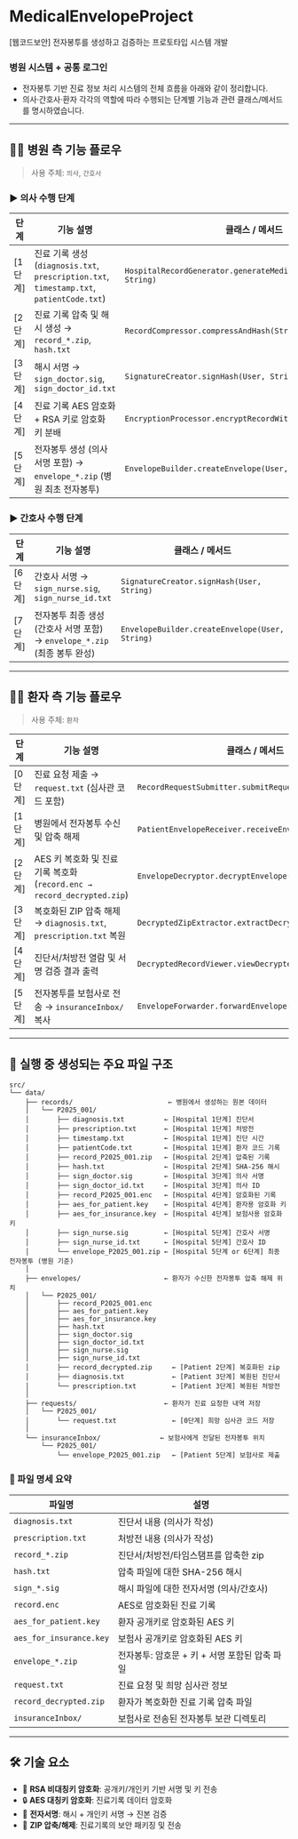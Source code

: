 # MedicalEnvelopeProject
[웹코드보안] 전자봉투를 생성하고 검증하는 프로토타입 시스템 개발

### 병원 시스템 + 공통 로그인
- 전자봉투 기반 진료 정보 처리 시스템의 전체 흐름을 아래와 같이 정리합니다.
- 의사·간호사·환자 각각의 역할에 따라 수행되는 단계별 기능과 관련 클래스/메서드를 명시하였습니다.

  
---
## 👩‍⚕️ 병원 측 기능 플로우
> 사용 주체: `의사`, `간호사`

### ▶ 의사 수행 단계
| 단계 | 기능 설명 | 클래스 / 메서드 |
|------|------------|------------------|
| [1단계] | 진료 기록 생성 (`diagnosis.txt`, `prescription.txt`, `timestamp.txt`, `patientCode.txt`) | `HospitalRecordGenerator.generateMedicalRecordByCode(User, String)` |
| [2단계] | 진료 기록 압축 및 해시 생성 → `record_*.zip`, `hash.txt` | `RecordCompressor.compressAndHash(String)` |
| [3단계] | 해시 서명 → `sign_doctor.sig`, `sign_doctor_id.txt` | `SignatureCreator.signHash(User, String)` |
| [4단계] | 진료 기록 AES 암호화 + RSA 키로 암호화 키 분배 | `EncryptionProcessor.encryptRecordWithMultiKeys(String)` |
| [5단계] | 전자봉투 생성 (의사 서명 포함) → `envelope_*.zip`  (병원 최초 전자봉투) | `EnvelopeBuilder.createEnvelope(User, String)` |

### ▶ 간호사 수행 단계
| 단계 | 기능 설명 | 클래스 / 메서드 |
|------|------------|------------------|
| [6단계] | 간호사 서명 → `sign_nurse.sig`, `sign_nurse_id.txt` | `SignatureCreator.signHash(User, String)` |
| [7단계] | 전자봉투 최종 생성 (간호사 서명 포함) → `envelope_*.zip`  (최종 봉투 완성)| `EnvelopeBuilder.createEnvelope(User, String)` |

---
## 🧑‍🦰 환자 측 기능 플로우

> 사용 주체: `환자`


| 단계 | 기능 설명 | 클래스 / 메서드 |
|------|------------|------------------|
| [0단계] | 진료 요청 제출 → `request.txt` (심사관 코드 포함) | `RecordRequestSubmitter.submitRequest(String, String)` |
| [1단계] | 병원에서 전자봉투 수신 및 압축 해제 | `PatientEnvelopeReceiver.receiveEnvelope(String)` |
| [2단계] | AES 키 복호화 및 진료 기록 복호화 (`record.enc → record_decrypted.zip`) | `EnvelopeDecryptor.decryptEnvelope(String, String)` |
| [3단계] | 복호화된 ZIP 압축 해제 → `diagnosis.txt`, `prescription.txt` 복원 | `DecryptedZipExtractor.extractDecryptedRecord(String)` |
| [4단계] | 진단서/처방전 열람 및 서명 검증 결과 출력 | `DecryptedRecordViewer.viewDecryptedRecord(String)` |
| [5단계] | 전자봉투를 보험사로 전송 → `insuranceInbox/` 복사 | `EnvelopeForwarder.forwardEnvelope(String)` |

---
## 📁 실행 중 생성되는 주요 파일 구조

```
src/
└── data/
    ├── records/                        ← 병원에서 생성하는 원본 데이터
    │   └── P2025_001/
    │       ├── diagnosis.txt          ← [Hospital 1단계] 진단서
    │       ├── prescription.txt       ← [Hospital 1단계] 처방전
    │       ├── timestamp.txt          ← [Hospital 1단계] 진단 시간
    │       ├── patientCode.txt        ← [Hospital 1단계] 환자 코드 기록
    │       ├── record_P2025_001.zip   ← [Hospital 2단계] 압축된 기록
    │       ├── hash.txt               ← [Hospital 2단계] SHA-256 해시
    │       ├── sign_doctor.sig        ← [Hospital 3단계] 의사 서명
    │       ├── sign_doctor_id.txt     ← [Hospital 3단계] 의사 ID
    │       ├── record_P2025_001.enc   ← [Hospital 4단계] 암호화된 기록
    │       ├── aes_for_patient.key    ← [Hospital 4단계] 환자용 암호화 키
    │       ├── aes_for_insurance.key  ← [Hospital 4단계] 보험사용 암호화 키
    │       ├── sign_nurse.sig         ← [Hospital 5단계] 간호사 서명
    │       ├── sign_nurse_id.txt      ← [Hospital 5단계] 간호사 ID
    │       └── envelope_P2025_001.zip ← [Hospital 5단계 or 6단계] 최종 전자봉투 (병원 기준)
    │
    ├── envelopes/                     ← 환자가 수신한 전자봉투 압축 해제 위치
    │   └── P2025_001/
    │       ├── record_P2025_001.enc
    │       ├── aes_for_patient.key
    │       ├── aes_for_insurance.key
    │       ├── hash.txt
    │       ├── sign_doctor.sig
    │       ├── sign_doctor_id.txt
    │       ├── sign_nurse.sig
    │       ├── sign_nurse_id.txt
    │       ├── record_decrypted.zip     ← [Patient 2단계] 복호화된 zip
    │       ├── diagnosis.txt            ← [Patient 3단계] 복원된 진단서
    │       └── prescription.txt         ← [Patient 3단계] 복원된 처방전
    │
    ├── requests/                      ← 환자가 진료 요청한 내역 저장
    │   └── P2025_001/
    │       └── request.txt              ← [0단계] 희망 심사관 코드 저장
    │
    └── insuranceInbox/               ← 보험사에게 전달된 전자봉투 위치
        └── P2025_001/
            └── envelope_P2025_001.zip   ← [Patient 5단계] 보험사로 제출
```

### 📎 파일 명세 요약
| 파일명 | 설명 |
|--------|------|
| `diagnosis.txt` | 진단서 내용 (의사가 작성) |
| `prescription.txt` | 처방전 내용 (의사가 작성) |
| `record_*.zip` | 진단서/처방전/타임스탬프를 압축한 zip |
| `hash.txt` | 압축 파일에 대한 SHA-256 해시 |
| `sign_*.sig` | 해시 파일에 대한 전자서명 (의사/간호사) |
| `record.enc` | AES로 암호화된 진료 기록 |
| `aes_for_patient.key` | 환자 공개키로 암호화된 AES 키 |
| `aes_for_insurance.key` | 보험사 공개키로 암호화된 AES 키 |
| `envelope_*.zip` | 전자봉투: 암호문 + 키 + 서명 포함된 압축 파일 |
| `request.txt` | 진료 요청 및 희망 심사관 정보 |
| `record_decrypted.zip` | 환자가 복호화한 진료 기록 압축 파일 |
| `insuranceInbox/` | 보험사로 전송된 전자봉투 보관 디렉토리 

---
## 🛠 기술 요소

- 🔐 **RSA 비대칭키 암호화**: 공개키/개인키 기반 서명 및 키 전송
- 🔒 **AES 대칭키 암호화**: 진료기록 데이터 암호화
- 🧾 **전자서명**: 해시 + 개인키 서명 → 진본 검증
- 📁 **ZIP 압축/해제**: 진료기록의 보안 패키징 및 전송
